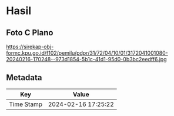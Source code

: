 # Hasil

## Foto C Plano

https://sirekap-obj-formc.kpu.go.id/f102/pemilu/pdpr/31/72/04/10/01/3172041001080-20240216-170248--973d1854-5b1c-41d1-95d0-0b3bc2eedff6.jpg


## Metadata

| Key        | Value               |
| ---------- | ------------------- |
| Time Stamp | 2024-02-16 17:25:22 |



